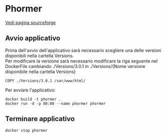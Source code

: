 # Phormer

[Vedi pagina sourceforge](https://sourceforge.net/projects/rephormer/)

## Avvio applicativo

Prima dell'avvio dell'applicativo sarà necessario scegliere una delle versioni disponibili nella cartella Versions.\
Per modificare la versione sarà necessario modificare la riga seguente nel DockerFile cambiando ./Versions/3.0.1 in ./Versions/{Nome versione disponibile nella cartella Versions}

```
COPY ./Versions/3.0.1 /var/www/html/
```
Per avviare l'applicativo:
```
docker build -t phormer .
docker run -d -p 80:80 --name phormer phormer
```
## Terminare applicativo
```
docker stop phormer
```
